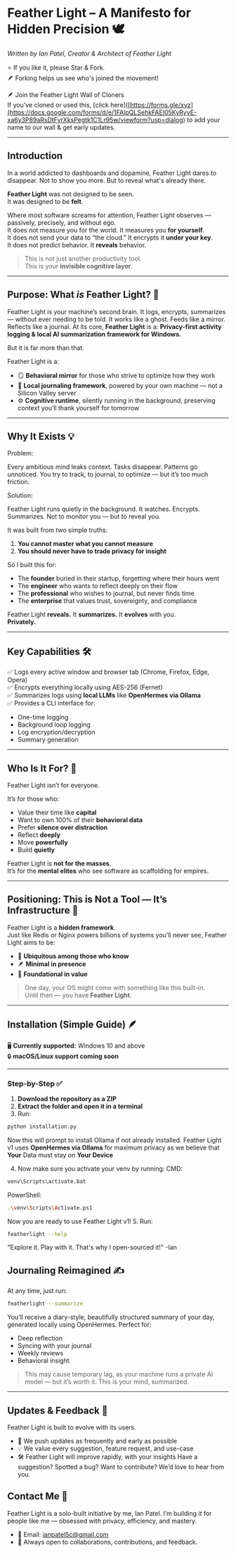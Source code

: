 #  Feather Light – A Manifesto for Hidden Precision 🕊️
*Written by Ian Patel, Creator & Architect of Feather Light*

⭐️ If you like it, please Star & Fork.  
🪶 Forking helps us see who's joined the movement!

🪶 Join the Feather Light Wall of Cloners  
If you've cloned or used this, [click here]([https://forms.gle/xyz](https://docs.google.com/forms/d/e/1FAIpQLSehkFAEI05KyRyyE-xa6y3P89aRsDtFyrXksPegtk1C1Lr95w/viewform?usp=dialog) to add your name to our wall & get early updates.

---

## Introduction  
In a world addicted to dashboards and dopamine, Feather Light dares to disappear.
Not to show you more. But to reveal what's already there.

**Feather Light** was not designed to be seen.  
It was designed to be **felt**.

Where most software screams for attention, Feather Light observes — passively, precisely, and without ego.  
It does not measure you for the world. It measures you **for yourself**.  
It does not send your data to “the cloud.” It encrypts it **under your key**.  
It does not predict behavior. It **reveals** behavior.

> This is not just another productivity tool.  
> This is your **invisible cognitive layer**.

---

##  Purpose: What *is* Feather Light? 🎯

Feather Light is your machine’s second brain.
It logs, encrypts, summarizes — without ever needing to be told.
It works like a ghost. Feeds like a mirror. Reflects like a journal.
At its core, **Feather Light** is a:
**Privacy-first activity logging & local AI summarization framework for Windows.**

But it is far more than that.

Feather Light is a:

- 🪞 **Behavioral mirror** for those who strive to optimize how they work  
- 📓 **Local journaling framework**, powered by your own machine — not a Silicon Valley server  
- ⚙️ **Cognitive runtime**, silently running in the background, preserving context you’ll thank yourself for tomorrow

---

##  Why It Exists 💡

Problem:

Every ambitious mind leaks context. Tasks disappear. Patterns go unnoticed.
You try to track, to journal, to optimize — but it’s too much friction.

Solution:

Feather Light runs quietly in the background.
It watches. Encrypts. Summarizes.
Not to monitor you — but to reveal you.

It was built from two simple truths:

1. **You cannot master what you cannot measure**  
2. **You should never have to trade privacy for insight**

So I built this for:

- The **founder** buried in their startup, forgetting where their hours went  
- The **engineer** who wants to reflect deeply on their flow  
- The **professional** who wishes to journal, but never finds time  
- The **enterprise** that values trust, sovereignty, and compliance  

Feather Light **reveals.** It **summarizes.** It **evolves** with you.  
**Privately.**

---

##  Key Capabilities 🛠️

✅ Logs every active window and browser tab (Chrome, Firefox, Edge, Opera)  
✅ Encrypts everything locally using AES-256 (Fernet)  
✅ Summarizes logs using **local LLMs** like **OpenHermes via Ollama**  
✅ Provides a CLI interface for:

- One-time logging  
- Background loop logging  
- Log encryption/decryption  
- Summary generation

---

##  Who Is It For? 👤

Feather Light isn’t for everyone.

It’s for those who:

- Value their time like **capital**  
- Want to own 100% of their **behavioral data**  
- Prefer **silence over distraction**  
- Reflect **deeply**  
- Move **powerfully**  
- Build **quietly**

Feather Light is **not for the masses**.  
It’s for the **mental elites** who see software as scaffolding for empires.

---

##  Positioning: This is Not a Tool — It’s Infrastructure 🧱

Feather Light is a **hidden framework**.  
Just like Redis or Nginx powers billions of systems you’ll never see, Feather Light aims to be:

- 🫥 **Ubiquitous among those who know**  
- 🪶 **Minimal in presence**  
- 🧠 **Foundational in value**

> One day, your OS might come with something like this built-in.  
> Until then — you have **Feather Light**.

---

##  Installation (Simple Guide) 🪶

🖥️ **Currently supported:** Windows 10 and above  
🔒 **macOS/Linux support coming soon**

---

###  Step-by-Step ✅

1. **Download the repository as a ZIP**  
2. **Extract the folder and open it in a terminal**  
3. Run:

```bash
python installation.py
```
Now this will prompt to install Ollama if not already installed. Feather Light v1 uses **OpenHermes via Ollama** for maximum privacy as we believe that **Your** Data must stay on **Your Device**

4. Now make sure you activate your venv by running:
CMD:
```bash
venv\Scripts\activate.bat
```
PowerShell:
```bash
.\venv\Scripts\Activate.ps1
```
Now you are ready to use Feather Light v1!
5. Run:
```bash
featherlight --help
```
"Explore it. Play with it. That's why I open-sourced it!" -Ian
## Journaling Reimagined ✍️
At any time, just run:
```bash
featherlight --summarize
```
You’ll receive a diary-style, beautifully structured summary of your day, generated locally using OpenHermes.
Perfect for:
-  Deep reflection
-  Syncing with your journal
-  Weekly reviews
-  Behavioral insight
> This may cause temporary lag, as your machine runs a private AI model — but it’s worth it. This is your mind, summarized.

---

## Updates & Feedback 🔄
Feather Light is built to evolve with its users.
- 🔁 We push updates as frequently and early as possible
- 💡 We value every suggestion, feature request, and use-case
- 🛠️ Feather Light will improve rapidly, with your insights
Have a suggestion? Spotted a bug? Want to contribute?
We’d love to hear from you.

## Contact Me 📩
Feather Light is a solo-built initiative by me, Ian Patel.
I’m building it for people like me — obsessed with privacy, efficiency, and mastery.
- 📧 Email: ianpatel5c@gmail.com
- 💬 Always open to collaborations, contributions, and feedback.
